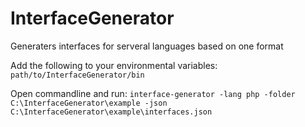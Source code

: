 InterfaceGenerator
==================

Generaters interfaces for serveral languages based on one format


Add the following to your environmental variables:
`path/to/InterfaceGenerator/bin`

Open commandline and run:
`interface-generator -lang php -folder C:\InterfaceGenerator\example -json C:\InterfaceGenerator\example\interfaces.json`

